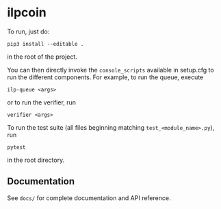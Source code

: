 # ilpcoin

To run, just do:

```
pip3 install --editable .
```
in the root of the project.

You can then directly invoke the `console_scripts` available in setup.cfg to run the different components. For example, to run the queue, execute

```
ilp-queue <args>
```

or to run the verifier, run

```
verifier <args>
```

To run the test suite (all files beginning matching `test_<module_name>.py`), run
```
pytest
```
in the root directory.

## Documentation

See `docs/` for complete documentation and API reference. 